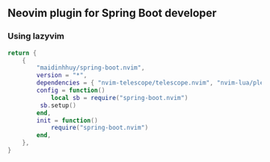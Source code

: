 ## Neovim plugin for Spring Boot developer

### Using lazyvim

```lua
return {
	{
		"maidinhhuy/spring-boot.nvim",
		version = "*",
		dependencies = { "nvim-telescope/telescope.nvim", "nvim-lua/plenary.nvim", "akinsho/toggleterm.nvim" },
		config = function()
			local sb = require("spring-boot.nvim")
         sb.setup()
		end,
		init = function()
			require("spring-boot.nvim")
		end,
	},
}
```
```
```
